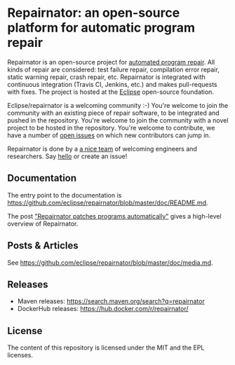 
# Repairnator: an open-source platform for automatic program repair

Repairnator is an open-source project for [automated program repair](https://en.wikipedia.org/wiki/Automatic_bug_fixing). All kinds of repair are considered: test failure repair, compilation error repair, static warning repair, crash repair, etc. Repairnator is integrated with continuous integration (Travis CI, Jenkins, etc.) and makes pull-requests with fixes. The project is hosted at the [Eclipse](https://www.eclipse.org/) open-source foundation.

Eclipse/repairnator is a welcoming community :-) You're welcome to join the community with an existing piece of repair software, to be integrated and pushed in the repository. You're welcome to join the community with a novel project to be hosted in the repository. You're welcome to contribute, we have a number of [open issues](https://github.com/eclipse/repairnator/) on which new contributors can jump in.

Repairnator is done by a [a nice team](https://github.com/eclipse/repairnator/issues/760) of welcoming engineers and researchers. Say [hello](https://github.com/eclipse/repairnator/issues/798) or create an issue!

## Documentation

The entry point to the documentation is <https://github.com/eclipse/repairnator/blob/master/doc/README.md>.

The post ["Repairnator patches programs automatically"](https://ubiquity.acm.org/article.cfm?id=3349589) gives a high-level overview of Repairnator.

## Posts & Articles

See <https://github.com/eclipse/repairnator/blob/master/doc/media.md>.

## Releases

* Maven releases: https://search.maven.org/search?q=repairnator
* DockerHub releases: https://hub.docker.com/r/repairnator/

## License

The content of this repository is licensed under the MIT and the EPL licenses.

